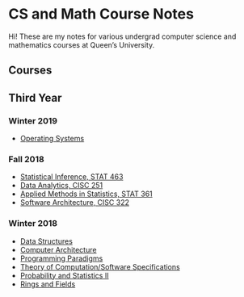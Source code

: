 # CS and Math Course Notes

Hi! These are my notes for various undergrad computer science and mathematics courses at Queen’s University.

## Courses

## Third Year

### Winter 2019
* [Operating Systems](http://karishmadaga.com/course-notes/cisc-342.html)

### Fall 2018 
* [Statistical Inference, STAT 463]()
* [Data Analytics, CISC 251]()
* [Applied Methods in Statistics, STAT 361]()
* [Software Architecture, CISC 322]()

### Winter 2018
* [Data Structures](http://karishmadaga.com/course-notes/cisc235.html)
* [Computer Architecture](http://karishmadaga.com/course-notes/cisc221.html)
* [Programming Paradigms](http://karishmadaga.com/course-notes/cisc260.html)
* [Theory of Computation/Software Specifications](http://karishmadaga.com/course-notes/cisc223.html)
* [Probability and Statistics II](http://karishmadaga.com/course-notes/stat269.html)
* [Rings and Fields](http://karishmadaga.com/course-notes/math210.html)


